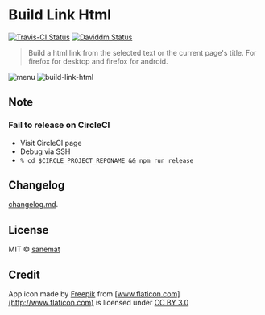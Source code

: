 # Build Link Html

[![Travis-CI Status][travis-image]][travis-url] [![Daviddm Status][daviddm-image]][daviddm-url]

> Build a html link from the selected text or the current page's title. For firefox for desktop and firefox for android.

![menu](https://cloud.githubusercontent.com/assets/75448/12750359/08de0004-c9fa-11e5-86ee-fcbfd87ea70a.png)
![build-link-html](https://cloud.githubusercontent.com/assets/75448/12750356/031a6ad6-c9fa-11e5-94b0-efe238b82e9f.png)


## Note

### Fail to release on CircleCI

* Visit CircleCI page
* Debug via SSH
* `% cd $CIRCLE_PROJECT_REPONAME && npm run release`


## Changelog

[changelog.md](./changelog.md).


## License

MIT © [sanemat](http://sane.jp)


## Credit

App icon made by [Freepik](http://www.freepik.com) from [www.flaticon.com](http://www.flaticon.com) is licensed under [CC BY 3.0](http://creativecommons.org/licenses/by/3.0/)


[travis-url]: https://travis-ci.org/dogwalk/firefox-build-link-html
[travis-image]: https://img.shields.io/travis/dogwalk/firefox-build-link-html/master.svg?style=flat-square&label=travis
[daviddm-url]: https://david-dm.org/dogwalk/firefox-build-link-html
[daviddm-image]: https://img.shields.io/david/dogwalk/firefox-build-link-html.svg?style=flat-square
